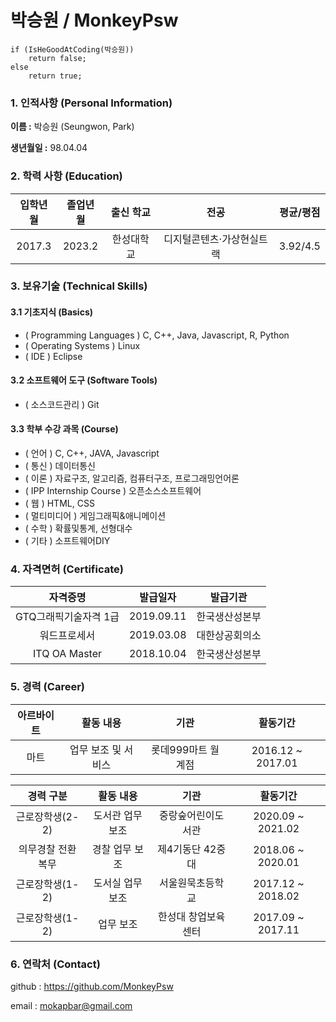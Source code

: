 # 박승원 / MonkeyPsw

```
if (IsHeGoodAtCoding(박승원))
	return false;
else
	return true;
```



### 1. 인적사항 (Personal Information)

**이름 :** 박승원 (Seungwon, Park)

**생년월일 :** 98.04.04



### 2. 학력 사항 (Education) 

| 입학년월 | 졸업년월 | 출신 학교  |           전공            | 평균/평점 |
| :------: | :------: | :--------: | :-----------------------: | :-------: |
|  2017.3  |  2023.2  | 한성대학교 | 디지털콘텐츠·가상현실트랙 | 3.92/4.5  |



### 3. 보유기술 (Technical Skills)

#### 3.1 기초지식 (Basics)

* ( Programming Languages ) C, C++, Java, Javascript, R, Python
* ( Operating Systems ) Linux
* ( IDE ) Eclipse

#### 3.2 소프트웨어 도구 (Software Tools)

* ( 소스코드관리 ) Git

#### 3.3 학부 수강 과목 (Course)

* ( 언어 ) C, C++, JAVA, Javascript
* ( 통신 ) 데이터통신
* ( 이론 ) 자료구조, 알고리즘, 컴퓨터구조, 프로그래밍언어론
* ( IPP Internship Course ) 오픈소스소프트웨어 
* ( 웹 ) HTML, CSS
* ( 멀티미디어 ) 게임그래픽&애니메이션
* ( 수학 ) 확률및통계, 선형대수
* ( 기타 ) 소프트웨어DIY



### 4. 자격면허 (Certificate)

|       자격증명        |  발급일자  |    발급기관    |
| :-------------------: | :--------: | :------------: |
| GTQ그래픽기술자격 1급 | 2019.09.11 | 한국생산성본부 |
|     워드프로세서      | 2019.03.08 | 대한상공회의소 |
|     ITQ OA Master     | 2018.10.04 | 한국생산성본부 |



### 5. 경력 (Career)

| 아르바이트 |      활동 내용      |        기관        |     활동기간      |
| :--------: | :-----------------: | :----------------: | :---------------: |
|    마트    | 업무 보조 및 서비스 | 롯데999마트 월계점 | 2016.12 ~ 2017.01 |

|     경력 구분     |    활동 내용     |        기관         |     활동기간      |
| :---------------: | :--------------: | :-----------------: | :---------------: |
|  근로장학생(2-2)  | 도서관 업무 보조 | 중랑숲어린이도서관  | 2020.09 ~ 2021.02 |
| 의무경찰 전환복무 |  경찰 업무 보조  |  제4기동단 42중대   | 2018.06 ~ 2020.01 |
|  근로장학생(1-2)  | 도서실 업무 보조 |  서울원묵초등학교   | 2017.12 ~ 2018.02 |
|  근로장학생(1-2)  |    업무 보조     | 한성대 창업보육센터 | 2017.09 ~ 2017.11 |



### 6. 연락처 (Contact)

github : https://github.com/MonkeyPsw

email : mokapbar@gmail.com
